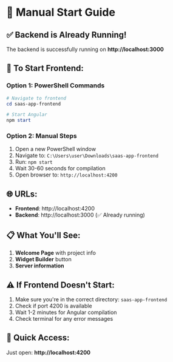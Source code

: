 # 🚀 Manual Start Guide

## ✅ **Backend is Already Running!**
The backend is successfully running on **http://localhost:3000**

## 🔧 **To Start Frontend:**

### **Option 1: PowerShell Commands**
```powershell
# Navigate to frontend
cd saas-app-frontend

# Start Angular
npm start
```

### **Option 2: Manual Steps**
1. Open a new PowerShell window
2. Navigate to: `C:\Users\user\Downloads\saas-app-frontend`
3. Run: `npm start`
4. Wait 30-60 seconds for compilation
5. Open browser to: `http://localhost:4200`

## 🌐 **URLs:**
- **Frontend**: http://localhost:4200
- **Backend**: http://localhost:3000 (✅ Already running)

## 📋 **What You'll See:**
1. **Welcome Page** with project info
2. **Widget Builder** button
3. **Server information**

## ⚠️ **If Frontend Doesn't Start:**
1. Make sure you're in the correct directory: `saas-app-frontend`
2. Check if port 4200 is available
3. Wait 1-2 minutes for Angular compilation
4. Check terminal for any error messages

## 🎯 **Quick Access:**
Just open: **http://localhost:4200** 